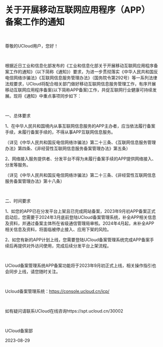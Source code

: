 # 关于开展移动互联网应用程序（APP）备案工作的通知

<br/>

尊敬的UCloud用户，您好！

 <br/>

根据近日工业和信息化部发布的《工业和信息化部关于开展移动互联网应用程序备案工作的通知》（以下简称《通知》）要求，为进一步贯彻落实《中华人民共和国反电信网络诈骗法》《互联网信息服务管理办法》（国务院令第292号）等一系列法律法规要求，UCloud将配合相关部门做好移动互联网信息服务管理工作，有序开展移动互联网应用程序备案(以下简称APP备案)工作，共促互联网行业健康可持续发展。现将《通知》中重点事项同步如下： 

 <br/>

一、总体要求

1、在中华人民共和国境内从事互联网信息服务的APP主办者，应当依法履行备案手续，未履行备案手续的，不得从事APP互联网信息服务。

（详见《中华人民共和国反电信网络诈骗法》第二十三条、《互联网信息服务管理办法》第四条、《非经营性互联网信息服务备案管理办法》第五条）

2、网络接入服务提供者、分发平台不得为未履行备案手续的APP提供网络接入、分发等服务。

（详见《中华人民共和国反电信网络诈骗法》第二十三条、《非经营性互联网信息服务备案管理办法》第十八条）

 <br/>

二、时间要求

1、如您的APP已在分发平台上架且已完成网站备案，2023年9月初APP备案正式启动后，您需要于2024年3月底前登陆UCloud备案管理系统，补全APP相关信息及资料，并通过备案主体所在省级通信管理局审核。2024年4月起，未补全APP相关信息及资料，将面临被停止接入、应用下架的风险。

2、如您有新的APP计划上线，您需要登陆UCloud备案管理系统完成APP备案手续后再提供对外访问使用，完成后续分发平台上架流程。

 <br/>

UCloud备案管理系统APP备案功能将于2023年9月初正式上线，相关操作指引也会同步上线，请您随时关注。

<br/>

Ucloud备案管理系统：https://console.ucloud.cn/icp/

<br/>

如有疑问请联系UCloud在线咨询https://spt.ucloud.cn/30002

<br/>

UCloud备案部

2023-08-29